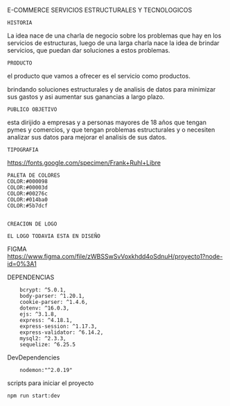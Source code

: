 

E-COMMERCE SERVICIOS ESTRUCTURALES Y TECNOLOGICOS


    HISTORIA

La idea nace de una charla de negocio sobre los problemas que hay en los servicios de estructuras, luego de una larga charla nace la idea de brindar servicios, que puedan dar soluciones a estos problemas.

    PRODUCTO
el producto que vamos a ofrecer es el servicio como productos.

brindando soluciones estructurales y de analisis de datos para minimizar sus gastos y asi aumentar sus ganancias a largo plazo.


    PUBLICO OBJETIVO

esta dirijido a empresas y a personas mayores de 18 años que tengan pymes y comercios, y que tengan problemas estructurales y o necesiten analizar sus datos para mejorar el analisis de sus datos.


    TIPOGRAFIA

https://fonts.google.com/specimen/Frank+Ruhl+Libre

    PALETA DE COLORES
    COLOR:#000098
    COLOR:#00003d
    COLOR:#00276c
    COLOR:#014ba0
    COLOR:#5b7dcf


    CREACION DE LOGO

    EL LOGO TODAVIA ESTA EN DISEÑO


 FIGMA
 https://www.figma.com/file/zWBSSwSvVoxkhdd4oSdnuH/proyecto1?node-id=0%3A1



DEPENDENCIAS

        bcrypt: ^5.0.1,
        body-parser: ^1.20.1,
        cookie-parser: ^1.4.6,
        dotenv: ^16.0.3,
        ejs: ^3.1.8,
        express: ^4.18.1,
        express-session: ^1.17.3,
        express-validator: ^6.14.2,
        mysql2: ^2.3.3,
        sequelize: ^6.25.5
 
DevDependencies 

        nodemon:"^2.0.19"


scripts para iniciar el proyecto

    npm run start:dev